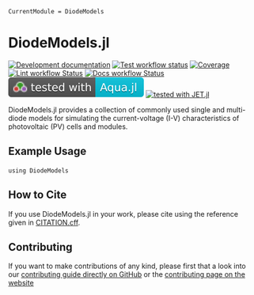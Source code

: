 ```@meta
CurrentModule = DiodeModels
```

# DiodeModels.jl

[![Development documentation](https://img.shields.io/badge/docs-dev-blue.svg)](https://JuliaSolarPV.github.io/DiodeModels.jl/dev)
[![Test workflow status](https://github.com/JuliaSolarPV/DiodeModels.jl/actions/workflows/Test.yml/badge.svg?branch=main)](https://github.com/JuliaSolarPV/DiodeModels.jl/actions/workflows/Test.yml?query=branch%3Amain)
[![Coverage](https://codecov.io/gh/JuliaSolarPV/DiodeModels.jl/branch/main/graph/badge.svg)](https://codecov.io/gh/JuliaSolarPV/DiodeModels.jl)
[![Lint workflow Status](https://github.com/JuliaSolarPV/DiodeModels.jl/actions/workflows/Lint.yml/badge.svg?branch=main)](https://github.com/JuliaSolarPV/DiodeModels.jl/actions/workflows/Lint.yml?query=branch%3Amain)
[![Docs workflow Status](https://github.com/JuliaSolarPV/DiodeModels.jl/actions/workflows/Docs.yml/badge.svg?branch=main)](https://github.com/JuliaSolarPV/DiodeModels.jl/actions/workflows/Docs.yml?query=branch%3Amain)
[![Aqua QA](https://raw.githubusercontent.com/JuliaTesting/Aqua.jl/master/badge.svg)](https://github.com/JuliaTesting/Aqua.jl)
[![tested with JET.jl](https://img.shields.io/badge/%F0%9F%9B%A9%EF%B8%8F_tested_with-JET.jl-233f9a)](https://github.com/aviatesk/JET.jl)

DiodeModels.jl provides a collection of commonly used single and multi-diode
models for simulating the current-voltage (I-V) characteristics of photovoltaic (PV)
cells and modules.

## Example Usage

```@example
using DiodeModels

```

## How to Cite

If you use DiodeModels.jl in your work, please cite using the reference given in [CITATION.cff](https://github.com/JuliaSolarPV/DiodeModels.jl/blob/main/CITATION.cff).

## Contributing

If you want to make contributions of any kind, please first that a look into our [contributing guide directly on GitHub](https://github.com/JuliaSolarPV/DiodeModels.jl/blob/main/docs/src/contributing.md) or the [contributing page on the website](https://JuliaSolarPV.github.io/DiodeModels.jl/dev/contributing/)
